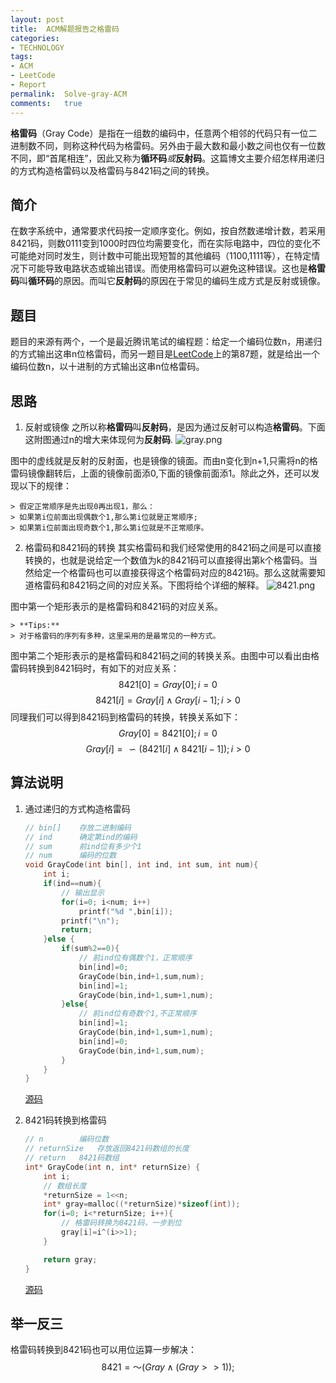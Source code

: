 ```yaml
---
layout:	post
title:	ACM解题报告之格雷码
categories:
- TECHNOLOGY
tags:
- ACM
- LeetCode
- Report
permalink:  Solve-gray-ACM
comments:	true
---
```

**格雷码**（Gray Code）是指在一组数的编码中，任意两个相邻的代码只有一位二进制数不同，则称这种代码为格雷码。另外由于最大数和最小数之间也仅有一位数不同，即“首尾相连”，因此又称为**循环码***或***反射码**。这篇博文主要介绍怎样用递归的方式构造格雷码以及格雷码与8421码之间的转换。
<!-- more -->


## 简介
在数字系统中，通常要求代码按一定顺序变化。例如，按自然数递增计数，若采用8421码，则数0111变到1000时四位均需要变化，而在实际电路中，四位的变化不可能绝对同时发生，则计数中可能出现短暂的其他编码（1100,1111等），在特定情况下可能导致电路状态或输出错误。而使用格雷码可以避免这种错误。这也是**格雷码**叫**循环码**的原因。而叫它**反射码**的原因在于常见的编码生成方式是反射或镜像。

## 题目
题目的来源有两个，一个是最近腾讯笔试的编程题：给定一个编码位数n，用递归的方式输出这串n位格雷码，而另一题目是[LeetCode](https://leetcode.com/problems/gray-code/)上的第87题，就是给出一个编码位数n，以十进制的方式输出这串n位格雷码。

## 思路
1. 反射或镜像
之所以称**格雷码**叫**反射码**，是因为通过反射可以构造**格雷码**。下面这附图通过n的增大来体现何为**反射码**.
![gray.png]({{site.baseurl}}/assets/images/gray.png)

图中的虚线就是反射的反射面，也是镜像的镜面。而由n变化到n+1,只需将n的格雷码镜像翻转后，上面的镜像前面添0,下面的镜像前面添1。除此之外，还可以发现以下的规律：

    > 假定正常顺序是先出现0再出现1，那么：
    > 如果第i位前面出现偶数个1,那么第i位就是正常顺序;
    > 如果第i位前面出现奇数个1,那么第i位就是不正常顺序。

2. 格雷码和8421码的转换
其实格雷码和我们经常使用的8421码之间是可以直接转换的，也就是说给定一个数值为k的8421码可以直接得出第k个格雷码。当然给定一个格雷码也可以直接获得这个格雷码对应的8421码。那么这就需要知道格雷码和8421码之间的对应关系。下图将给个详细的解释。
![8421.png]({{site.baseurl}}/assets/images/8421.png)

图中第一个矩形表示的是格雷码和8421码的对应关系。

    > **Tips:**  
    > 对于格雷码的序列有多种，这里采用的是最常见的一种方式。
图中第二个矩形表示的是格雷码和8421码之间的转换关系。由图中可以看出由格雷码转换到8421码时，有如下的对应关系：
$$
    8421[0]=Gray[0];            i=0
$$$$
    8421[i]=Gray[i] \wedge Gray[i-1];  i>0
$$
同理我们可以得到8421码到格雷码的转换，转换关系如下：
$$
    Gray[0]=8421[0];            i=0
$$$$
    Gray[i]=\backsim (8421[i] \wedge 8421[i-1]);  i>0
$$

## 算法说明
1. 通过递归的方式构造格雷码

    ```c
    // bin[]    存放二进制编码
    // ind      确定第ind的编码
    // sum      前ind位有多少个1
    // num      编码的位数
    void GrayCode(int bin[], int ind, int sum, int num){
        int i;
        if(ind==num){
            // 输出显示
            for(i=0; i<num; i++)
                printf("%d ",bin[i]);
            printf("\n");
            return;
        }else {
            if(sum%2==0){
                // 前ind位有偶数个1，正常顺序
                bin[ind]=0;
                GrayCode(bin,ind+1,sum,num);
                bin[ind]=1;
                GrayCode(bin,ind+1,sum+1,num);
            }else{
                // 前ind位有奇数个1,不正常顺序
                bin[ind]=1;
                GrayCode(bin,ind+1,sum+1,num);
                bin[ind]=0;
                GrayCode(bin,ind+1,sum,num);
            }
        }
    }
    ```
    [源码]({{site.baseurl}}/assets/attachs/gray.c.txt)
2. 8421码转换到格雷码

    ```c
    // n        编码位数
    // returnSize   存放返回8421码数组的长度
    // return   8421码数组
    int* GrayCode(int n, int* returnSize) {
        int i;
        // 数组长度
        *returnSize = 1<<n;
        int* gray=malloc((*returnSize)*sizeof(int));
        for(i=0; i<*returnSize; i++){
            // 格雷码转换为8421码，一步到位
            gray[i]=i^(i>>1);
        }

        return gray;
    }
    ```
    [源码]({{site.baseurl}}/assets/attachs/89.c.txt)

## 举一反三
格雷码转换到8421码也可以用位运算一步解决：
$$
    8421=～(Gray \wedge (Gray>>1));
$$
